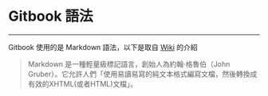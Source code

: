 # **Gitbook 語法**

---

Gitbook 使用的是 Markdown 語法，以下是取自 [Wiki](http://zh.wikipedia.org/wiki/Markdown) 的介紹

> Markdown 是一種輕量級標記語言，創始人為約翰·格魯伯（John Gruber）。它允許人們「使用易讀易寫的純文本格式編寫文檔，然後轉換成有效的XHTML\(或者HTML\)文檔」。

